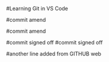#Learning Git in VS Code

#commit amend

#commit amend

#commit signed off
#commit  signed off

#another line added from GITHUB web
